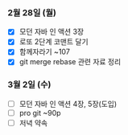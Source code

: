 ### 2월 28일 (월)
- [x] 모던 자바 인 액션 3장
- [x] 로또 2단계 코맨트 달기
- [x] 함께자라기 ~107
- [x] git merge rebase 관련 자료 정리

### 3월 2일 (수)
- [ ] 모던 자바 인 액션 4장, 5장(도입)
- [ ] pro git ~90p
- [ ] 저녁 약속
